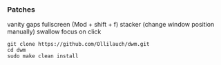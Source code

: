 ### Patches
vanity gaps
fullscreen (Mod + shift + f)
stacker (change window position manually)
swallow
focus on click

```
git clone https://github.com/Ollilauch/dwm.git
cd dwm
sudo make clean install
```


